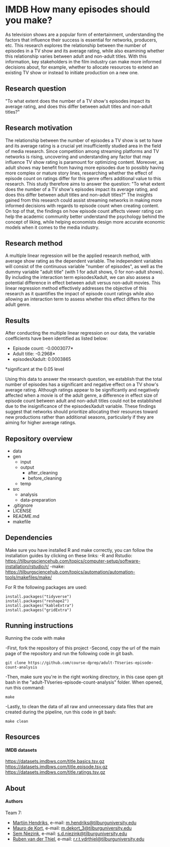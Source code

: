 # IMDB How many episodes should you make?
As television shows are a popular form of entertainment, understanding the factors that influence their success is essential for networks, producers, etc. This research explores the relationship between the number of episodes in a TV show and its average rating, while also examining whether this relationship varies between adult and non-adult titles. With this information, key stakeholders in the film industry can make more informed decisions about, for example, whether to allocate resources to extend an existing TV show or instead to initiate production on a new one.

## Research question
"To what extent does the number of a TV show's episodes impact its average rating, and does this differ between adult titles and non-adult titles?"

## Research motivation
The relationship between the number of episodes a TV show is set to have and its average rating is a crucial yet insufficiently studied area in the field of media research. Since competition among streaming platforms and TV networks is rising, uncovering and understanding any factor that may influence TV show rating is paramount for optimizing content. Moreover, as adult shows may benefit from having more episodes due to possibly having more complex or mature story lines, researching whether the effect of episode count on ratings differ for this genre offers additional value to this research. This study therefore aims to answer the question: "To what extent does the number of a TV show's episodes impact its average rating, and does this differ between adult titles and non-adult titles?" The insights gained from this research could assist streaming networks in making more informed decisions with regards to episode count when creating content. On top of that, the findings on how episode count affects viewer rating can help the academic community better understand the psychology behind the concept of liking, while helping economists design more accurate economic models when it comes to the media industry.

## Research method
A multiple linear regression will be the applied research method, with average show rating as the dependent variable. The independent variables will consist of the continuous variable "number of episodes", as well as the dummy variable "adult title" (with 1 for adult shows, 0 for non-adult shows). By including the interaction term episodesXadult, we can also assess a potential difference in effect between adult versus non-adult movies. This linear regression method effectively addresses the objective of this research as it quantifies the impact of episode count ratings while also allowing an interaction term to assess whether this effect differs for the adult genre.

## Results

After conducting the multiple linear regression on our data, the variable coefficients have been identified as listed below:

- Episode count: -0.0003077*
- Adult title: -0.2968*
- episodesXadult: 0.0003865

*significant at the 0.05 level

Using this data to answer the research question, we establish that the total number of episodes has a significant and negative effect on a TV show's average rating. Although ratings appear to be significantly and negatively affected when a movie is of the adult genre, a difference in effect size of episode count between adult and non-adult titles could not be established due to the insignificance of the episodesXadult variable. These findings suggest that networks should prioritize allocating their resources toward new productions rather than additional seasons, particularly if they are aiming for higher average ratings.

## Repository overview

- data
- gen
  - input
  - output
    - after_cleaning
    - before_cleaning
  - temp 
- src 
  - analysis
  - data-preparation
- .gitignore 
- LICENSE
- README.md
- makefile

## Dependencies

Make sure you have installed R and make correctly, you can follow the installation guides by clicking on these links:
-R and Rstudio: https://tilburgsciencehub.com/topics/computer-setup/software-installation/rstudio/r/ 
-make: https://tilburgsciencehub.com/topics/automation/automation-tools/makefiles/make/

For R the following packages are used:
```
install.packages("tidyverse")
install.packages("reshape2")
install.packages("kableExtra")
install.packages("gridExtra")
```
## Running instructions

Running the code with make

-First, fork the repository of this project
-Second, copy the url of the main page of the repository and run the following code in git bash.
```
git clone https://github.com/course-dprep/adult-TVseries-episode-count-analysis
```
-Then, make sure you're in the right working directory, in this case open git bash in the "adult-TVseries-episode-count-analysis" folder. When opened, run this command:
```
make
```
-Lastly, to clean the data of all raw and unnecessary data files that are created during the pipeline, run this code in git bash:

```
make clean
```

## Resources
#### IMDB datasets
https://datasets.imdbws.com/title.basics.tsv.gz  
https://datasets.imdbws.com/title.episode.tsv.gz  
https://datasets.imdbws.com/title.ratings.tsv.gz  

## About 
#### Authors
Team 7:  
- [Martijn Hendriks](https://github.com/MartijnHendriks),     e-mail: m.hendriks@tilburguniversity.edu  
- [Mauro de Kort](https://github.com/Maurodekort),            e-mail: m.dekort_3@tilburguniversity.edu  
- [Sem Niezink](https://github.com/semniezinktil),            e-mail: s.d.niezink@tilburguniversity.edu  
- [Ruben van der Thiel](https://github.com/rubenvanderthiel), e-mail: r.r.t.vdrthiel@tilburguniversity.edu  
